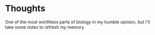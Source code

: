 # Thoughts

One of the most worthless parts of biology in my humble opinion, but I'll take some notes to refresh my memory